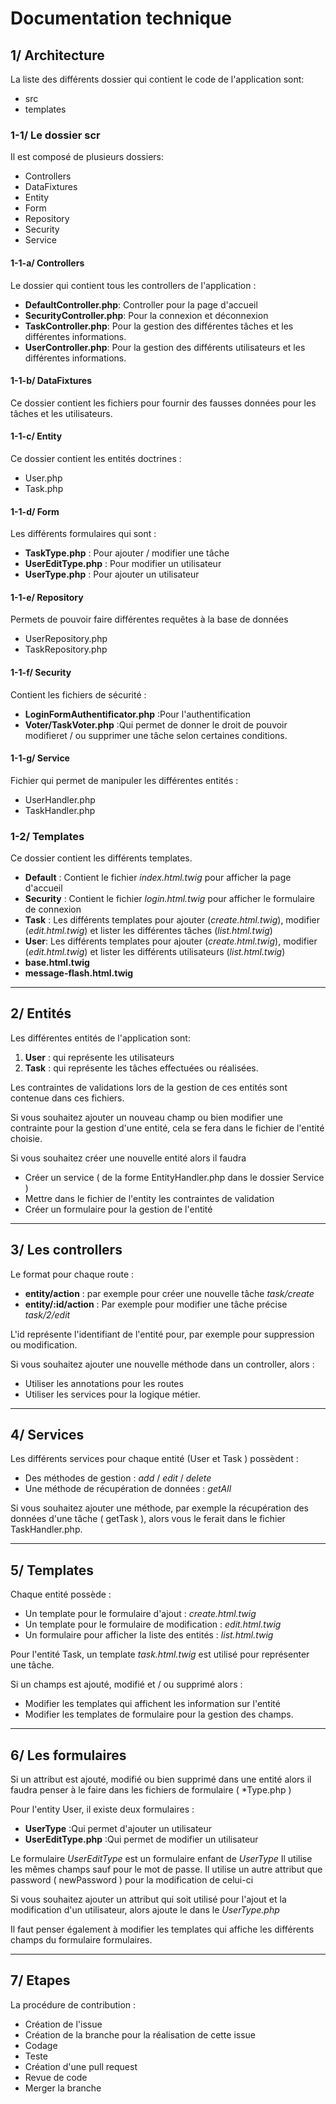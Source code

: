# Documentation technique 

## 1/ Architecture

La liste des différents dossier qui contient le code de l'application sont:
* src
* templates
 
### 1-1/ Le dossier scr

Il est composé de plusieurs dossiers:
* Controllers
* DataFixtures
* Entity
* Form
* Repository
* Security
* Service

#### 1-1-a/ Controllers

Le dossier qui contient tous les controllers de l'application : 
* **DefaultController.php**: Controller pour la page d'accueil
* **SecurityController.php**: Pour la connexion et déconnexion
* **TaskController.php**: Pour la gestion des différentes tâches et les différentes informations.
* **UserController.php**: Pour la gestion des différents utilisateurs et les différentes informations.

#### 1-1-b/ DataFixtures
Ce dossier contient les fichiers pour fournir des fausses données pour les tâches et les utilisateurs.

#### 1-1-c/ Entity

Ce dossier contient les entités doctrines :
* User.php
* Task.php

#### 1-1-d/ Form

Les différents formulaires qui sont :
* **TaskType.php** : Pour ajouter / modifier une tâche
* **UserEditType.php** : Pour modifier un utilisateur
* **UserType.php** : Pour ajouter un utilisateur  

#### 1-1-e/ Repository

Permets de pouvoir faire différentes requêtes à la base de données
* UserRepository.php
* TaskRepository.php


#### 1-1-f/ Security

Contient les fichiers de sécurité :
* **LoginFormAuthentificator.php** :Pour l'authentification
* **Voter/TaskVoter.php** :Qui permet de donner le droit de pouvoir modifieret / ou supprimer une tâche selon certaines conditions.

#### 1-1-g/ Service

Fichier qui permet de manipuler les différentes entités : 
* UserHandler.php
* TaskHandler.php

### 1-2/ Templates

Ce dossier contient les différents templates.
* **Default** : Contient le fichier *index.html.twig* pour afficher la page d'accueil
* **Security** : Contient le fichier *login.html.twig* pour afficher le formulaire de connexion
* **Task** : Les différents templates pour ajouter (*create.html.twig*), modifier (*edit.html.twig*) et lister les différentes tâches (*list.html.twig*)
* **User**: Les différents templates pour ajouter (*create.html.twig*), modifier (*edit.html.twig*) et lister les différents utilisateurs (*list.html.twig*)
* **base.html.twig** 
* **message-flash.html.twig**

--------------------------------------

## 2/ Entités

Les différentes entités de l'application sont: 
1. **User** : qui représente les utilisateurs
2. **Task** : qui représente les tâches effectuées ou réalisées.

Les contraintes de validations lors de la gestion de ces entités sont contenue dans ces fichiers.

Si vous souhaitez ajouter un nouveau champ ou bien modifier une contrainte pour la gestion d'une entité, cela se fera dans le fichier de l'entité choisie.

Si vous souhaitez créer une nouvelle entité alors il faudra 
* Créer un service ( de la forme EntityHandler.php dans le dossier Service )
* Mettre dans le fichier de l'entity les contraintes de validation
* Créer un formulaire pour la gestion de l'entité

---------------------------------

## 3/ Les controllers

Le format pour chaque route : 
* **entity/action** : par exemple pour créer une nouvelle tâche *task/create*
* **entity/:id/action** : Par exemple pour modifier une tâche précise *task/2/edit*

L'id représente l'identifiant de l'entité pour, par exemple pour suppression ou modification.

Si vous souhaitez ajouter une nouvelle méthode dans un controller, alors :
* Utiliser les annotations pour les routes
* Utiliser les services pour la logique métier.

-------------------------------------------------------

## 4/ Services

Les différents services pour chaque entité (User et Task ) possèdent :
* Des méthodes de gestion : *add* / *edit* / *delete*
* Une méthode de récupération de données : *getAll*

Si vous souhaitez ajouter une méthode, par exemple la récupération des données d'une tâche ( getTask ), alors vous le ferait dans le fichier TaskHandler.php.

----------------------------------------------------------

## 5/ Templates

Chaque entité possède :
* Un template pour le formulaire d'ajout : *create.html.twig*
* Un template pour le formulaire de modification : *edit.html.twig*
* Un formulaire pour afficher la liste des entités : *list.html.twig*

Pour l'entité Task, un template *task.html.twig* est utilisé pour représenter une tâche.

Si un champs est ajouté, modifié et / ou supprimé alors :
* Modifier les templates qui affichent les information sur l'entité
* Modifier les templates de formulaire pour la gestion des champs.

-----------------------------------------------------------

## 6/ Les formulaires 

Si un attribut est ajouté, modifié ou bien supprimé dans une entité alors il faudra penser à le faire dans les fichiers de formulaire ( *Type.php )

Pour l'entity User, il existe deux formulaires :
* **UserType** :Qui permet d'ajouter un utilisateur
* **UserEditType.php** :Qui permet de modifier un utilisateur

Le formulaire *UserEditType* est un formulaire enfant de *UserType* 
Il utilise les mêmes champs sauf pour le mot de passe.
Il utilise un autre attribut que password ( newPassword ) pour la modification de celui-ci

Si vous souhaitez ajouter un attribut qui soit utilisé pour l'ajout et la modification d'un utilisateur, alors ajoute le dans le *UserType.php*

Il faut penser également à modifier les templates qui affiche les différents champs du formulaire formulaires.

-----------------------------------------------------------

## 7/ Etapes

La procédure de contribution : 

* Création de l'issue
* Création de la branche pour la réalisation de cette issue
* Codage
* Teste
* Création d'une pull request
* Revue de code
* Merger la branche















